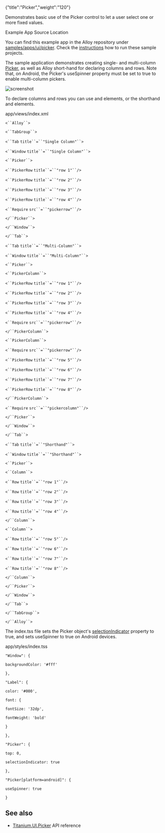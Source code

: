 {"title":"Picker","weight":"120"} 

Demonstrates basic use of the Picker control to let a user select one or more fixed values.

Example App Source Location

You can find this example app in the Alloy repository under [samples/apps/ui/picker](https://github.com/appcelerator/alloy/tree/master/samples/apps/ui/picker). Check the [instructions](/docs/appc/Alloy_Framework/Alloy_Guide/Alloy_Test_Apps/) how to run these sample projects.

The sample application demonstrates creating single- and multi-column [Picker](#!/api/Titanium.UI.Picker), as well as Alloy short-hand for declaring columns and rows. Note that, on Android, the Picker's useSpinner property must be set to true to enable multi-column pickers.

![screenshot](/Images/appc/download/attachments/41845763/screenshot.png)

To declare columns and rows you can use <PickerRow/> and <PickerColumn/> elements, or the shorthand <Row/> and <Column/> elements.

app/views/index.xml

`<``Alloy``>`

`<``TabGroup``>`

`<``Tab`  `title``=``"Single Column"``>`

`<``Window`  `title``=``"Single Column"``>`

`<``Picker``>`

`<``PickerRow`  `title``=``"row 1"``/>`

`<``PickerRow`  `title``=``"row 2"``/>`

`<``PickerRow`  `title``=``"row 3"``/>`

`<``PickerRow`  `title``=``"row 4"``/>`

`<``Require`  `src``=``"pickerrow"``/>`

`</``Picker``>`

`</``Window``>`

`</``Tab``>`

`<``Tab`  `title``=``"Multi-Column"``>`

`<``Window`  `title``=``"Multi-Column"``>`

`<``Picker``>`

`<``PickerColumn``>`

`<``PickerRow`  `title``=``"row 1"``/>`

`<``PickerRow`  `title``=``"row 2"``/>`

`<``PickerRow`  `title``=``"row 3"``/>`

`<``PickerRow`  `title``=``"row 4"``/>`

`<``Require`  `src``=``"pickerrow"``/>`

`</``PickerColumn``>`

`<``PickerColumn``>`

`<``Require`  `src``=``"pickerrow"``/>`

`<``PickerRow`  `title``=``"row 5"``/>`

`<``PickerRow`  `title``=``"row 6"``/>`

`<``PickerRow`  `title``=``"row 7"``/>`

`<``PickerRow`  `title``=``"row 8"``/>`

`</``PickerColumn``>`

`<``Require`  `src``=``"pickercolumn"``/>`

`</``Picker``>`

`</``Window``>`

`</``Tab``>`

`<``Tab`  `title``=``"Shorthand"``>`

`<``Window`  `title``=``"Shorthand"``>`

`<``Picker``>`

`<``Column``>`

`<``Row`  `title``=``"row 1"``/>`

`<``Row`  `title``=``"row 2"``/>`

`<``Row`  `title``=``"row 3"``/>`

`<``Row`  `title``=``"row 4"``/>`

`</``Column``>`

`<``Column``>`

`<``Row`  `title``=``"row 5"``/>`

`<``Row`  `title``=``"row 6"``/>`

`<``Row`  `title``=``"row 7"``/>`

`<``Row`  `title``=``"row 8"``/>`

`</``Column``>`

`</``Picker``>`

`</``Window``>`

`</``Tab``>`

`</``TabGroup``>`

`</``Alloy``>`

The index.tss file sets the Picker object's [selectionIndicator](#!/api/Titanium.UI.Picker-property-selectionIndicator) property to true, and sets useSpinner to true on Android devices.

app/styles/index.tss

`"Window": {`

`backgroundColor: '#fff'`

`},`

`"Label": {`

`color: '#000',`

`font: {`

`fontSize: '32dp',`

`fontWeight: 'bold'`

`}`

`},`

`"Picker": {`

`top: 0,`

`selectionIndicator: true`

`},`

`"Picker[platform=android]": {`

`useSpinner: true`

`}`

## See also

*   [Titanium.UI.Picker](#!/api/Titanium.UI.Picker) API reference